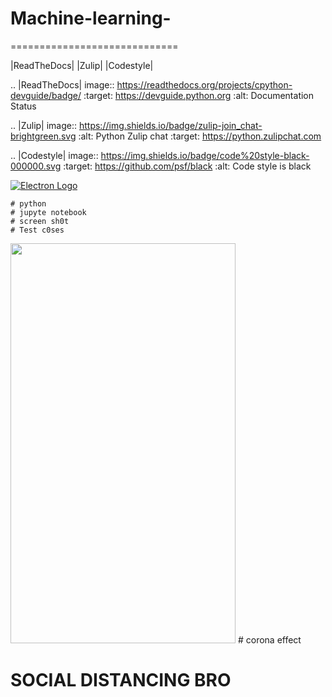 # Machine-learning-
=============================

|ReadTheDocs| |Zulip| |Codestyle|

.. |ReadTheDocs| image:: https://readthedocs.org/projects/cpython-devguide/badge/
   :target: https://devguide.python.org
   :alt: Documentation Status

.. |Zulip| image:: https://img.shields.io/badge/zulip-join_chat-brightgreen.svg
   :alt: Python Zulip chat
   :target: https://python.zulipchat.com

.. |Codestyle| image:: https://img.shields.io/badge/code%20style-black-000000.svg
   :target: https://github.com/psf/black
   :alt: Code style is black


[![Electron Logo](https://electronjs.org/images/electron-logo.svg)](https://electronjs.org)
```
# python 
# jupyte notebook
# screen sh0t 
# Test c0ses
```

<img src="https://raw.githubusercontent.com/naman14/Hacktoberfest-Android/master/screenshots/screenshot1.png" width="360" height="640">
# corona effect

# SOCIAL DISTANCING BRO
